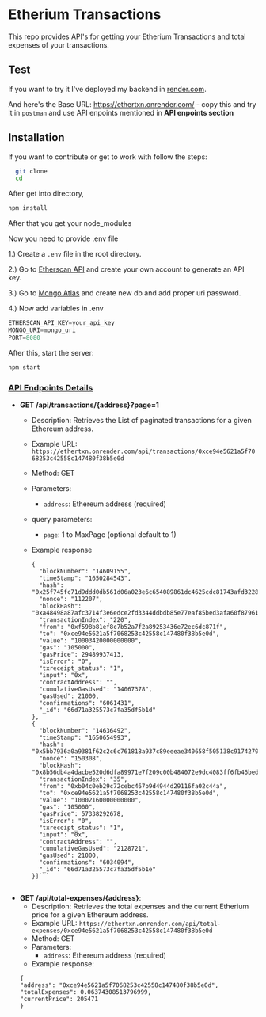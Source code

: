 
# Etherium Transactions
This repo provides API's for getting your Etherium Transactions and total expenses of your transactions.




## Test
If you want to try it I've deployed my backend in [render.com](https://render.com/). 

And here's the Base URL: https://ethertxn.onrender.com/ - copy this and try it in `postman` and use API enpoints mentioned in  **API enpoints section**


## Installation

If you want to contribute or get to work with follow the steps:

```bash
  git clone 
  cd
```

After get into directory, 
```bash
npm install
```

After that you get your node_modules

Now you need to provide .env file

1.) Create a `.env` file in the root directory.

2.) Go to [Etherscan API](https://docs.etherscan.io/) and create your own account to generate an API key.

3.) Go to [Mongo Atlas](https://cloud.mongodb.com/v2/65f66512ce22070bf8f213fb#/overview) and create new db and add proper uri password.

4.) Now add variables in .env 
```js
ETHERSCAN_API_KEY=your_api_key
MONGO_URI=mongo_uri
PORT=8080
```

After this, start the server:
```bash
npm start
```


### [API Endpoints Details](#api-endpoints-details)

- **GET /api/transactions/{address}?page=1**
  - Description: Retrieves the List of paginated transactions for a given Ethereum address.
  - Example URL: `https://ethertxn.onrender.com/api/transactions/0xce94e5621a5f7068253c42558c147480f38b5e0d`
  - Method: GET
  - Parameters:
    - `address`: Ethereum address (required)
  - query parameters:
    - `page`: 1 to MaxPage (optional default to 1)
  - Example response

    ```[
    {
      "blockNumber": "14609155",
      "timeStamp": "1650284543",
      "hash": "0x25f745fc71d9ddd0db561d06a023e6c654089861dc4625cdc81743afd3228982",
      "nonce": "112207",
      "blockHash": "0xa48498a87afc3714f3e6edce2fd3344ddbdb85e77eaf85bed3afa60f879616e1",
      "transactionIndex": "220",
      "from": "0xf598b81ef8c7b52a7f2a89253436e72ec6dc871f",
      "to": "0xce94e5621a5f7068253c42558c147480f38b5e0d",
      "value": "10003420000000000",
      "gas": "105000",
      "gasPrice": 29489937413,
      "isError": "0",
      "txreceipt_status": "1",
      "input": "0x",
      "contractAddress": "",
      "cumulativeGasUsed": "14067378",
      "gasUsed": 21000,
      "confirmations": "6061431",
      "_id": "66d71a325573c7fa35df5b1d"
    },
    {
      "blockNumber": "14636492",
      "timeStamp": "1650654993",
      "hash": "0x5bb7936a0a9381f62c2c6c761818a937c89eeeae340658f505138c9174279cb0",
      "nonce": "150308",
      "blockHash": "0x8b56db4a4dacbe520d6dfa89971e7f209c00b484072e9dc4083ff6fb46bed29a",
      "transactionIndex": "35",
      "from": "0xb04c0eb29c72cebc467b9d4944d29116fa02c44a",
      "to": "0xce94e5621a5f7068253c42558c147480f38b5e0d",
      "value": "10002160000000000",
      "gas": "105000",
      "gasPrice": 57338292678,
      "isError": "0",
      "txreceipt_status": "1",
      "input": "0x",
      "contractAddress": "",
      "cumulativeGasUsed": "2128721",
      "gasUsed": 21000,
      "confirmations": "6034094",
      "_id": "66d71a325573c7fa35df5b1e"
    }]```


- **GET /api/total-expenses/{address}**:
  - Description: Retrieves the total expenses and the current Etherium price for a given Ethereum address.
  - Example URL: `https://ethertxn.onrender.com/api/total-expenses/0xce94e5621a5f7068253c42558c147480f38b5e0d`
  - Method: GET
  - Parameters:
    - `address`: Ethereum address (required)
  - Example response:
  ```
  {
  "address": "0xce94e5621a5f7068253c42558c147480f38b5e0d",
  "totalExpenses": 0.06374308513796999,
  "currentPrice": 205471
  }
  ```
